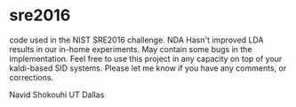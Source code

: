 # sre2016
code used in the NIST SRE2016 challenge. 
NDA Hasn't improved LDA results in our in-home experiments. May contain some bugs in the implementation. 
Feel free to use this project in any capacity on top of your kaldi-based SID systems. 
Please let me know if you have any comments, or corrections. 

Navid Shokouhi
UT Dallas
